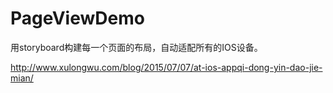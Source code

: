 # PageViewDemo
用storyboard构建每一个页面的布局，自动适配所有的IOS设备。

http://www.xulongwu.com/blog/2015/07/07/at-ios-appqi-dong-yin-dao-jie-mian/
